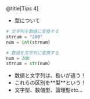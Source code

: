 @title[Tips 4]

* 型について

```python
# 文字列を数値に変換する
strnum = "200"
num = int(strnum)
```

```python
# 数値を文字列に変換する
num = 200
strnum = str(num)
```

<ul>
<li class="fragment">数値と文字列は、扱いが違う！</li>
<li class="fragment">これらの区別を**型**という！</li>
<li class="fragment">文字型、数値型、論理型etc...</li>
</ul>